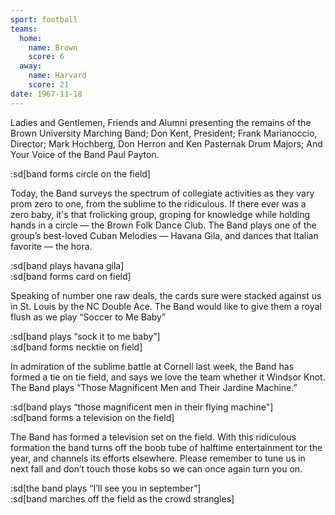 ```yaml
---
sport: football
teams:
  home:
    name: Brown
    score: 6
  away:
    name: Harvard
    score: 21
date: 1967-11-18
---
```


Ladies and Gentlemen, Friends and Alumni presenting the remains of the Brown University Marching Band; Don Kent, President; Frank Marianoccio, Director; Mark Hochberg, Don Herron and Ken Pasternak Drum Majors; And Your Voice of the Band Paul Payton.

:sd[band forms circle on the field]

Today, the Band surveys the spectrum of collegiate activities as they vary prom zero to one, from the sublime to the ridiculous. If there ever was a zero baby, it's that frolicking group, groping for knowledge while holding hands in a circle — the Brown Folk Dance Club. The Band plays one of the group’s best-loved Cuban Melodies — Havana Gila, and dances that Italian favorite — the hora.

:sd[band plays havana gila]\
:sd[band forms card on field]

Speaking of number one raw deals, the cards sure were stacked against us in St. Louis by the NC Double Ace. The Band would like to give them a royal flush as we play “Soccer to Me Baby”

:sd[band plays “sock it to me baby”]\
:sd[band forms necktie on field]

In admiration of the sublime battle at Cornell last week, the Band has formed a tie on tie field, and says we love the team whether it Windsor Knot. The Band plays “Those Magnificent Men and Their Jardine Machine.”

:sd[band plays “those magnificent men in their flying machine"]\
:sd[band forms a television on the field]

The Band has formed a television set on the field. With this ridiculous formation the band turns off the boob tube of halftime entertainment tor the year, and channels its efforts elsewhere. Please remember to tune us in next fall and don’t touch those kobs so we can once again turn you on.

:sd[the band plays “I’ll see you in september”]\
:sd[band marches off the field as the crowd strangles]
